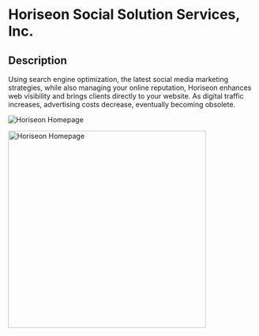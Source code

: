 # Horiseon Social Solution Services, Inc.


## Description 

Using search engine optimization, the latest social media marketing strategies, while also managing your online reputation, Horiseon enhances web visibility and brings clients directly to your website. As digital traffic increases, advertising costs decrease, eventually becoming obsolete.

![Horiseon Homepage](relative/path/to/img.jpg?raw=true "horiseon-home.png")



<a href="horiseon-home.png">
    <img src="horiseon-home.png" alt="Horiseon Homepage" width="400">
